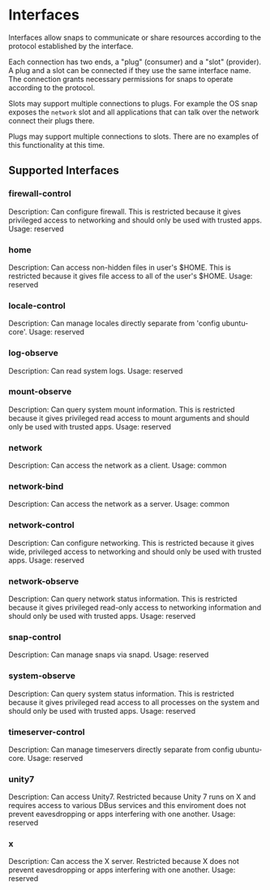 # Interfaces

Interfaces allow snaps to communicate or share resources according to the
protocol established by the interface.

Each connection has two ends, a "plug" (consumer) and a "slot" (provider).  A
plug and a slot can be connected if they use the same interface name.  The
connection grants necessary permissions for snaps to operate according to the
protocol.

Slots may support multiple connections to plugs.  For example the OS snap
exposes the ``network`` slot and all applications that can talk over the
network connect their plugs there.

Plugs may support multiple connections to slots. There are no examples of this
functionality at this time.

## Supported Interfaces

### firewall-control

Description: Can configure firewall. This is restricted because it gives
privileged access to networking and should only be used with trusted apps.
Usage: reserved

### home

Description: Can access non-hidden files in user's $HOME. This is restricted
because it gives file access to all of the user's $HOME.
Usage: reserved

### locale-control

Description: Can manage locales directly separate from 'config ubuntu-core'.
Usage: reserved

### log-observe

Description: Can read system logs.
Usage: reserved

### mount-observe

Description: Can query system mount information. This is restricted because it
gives privileged read access to mount arguments and should only be used with
trusted apps.
Usage: reserved

### network

Description: Can access the network as a client.
Usage: common

### network-bind

Description: Can access the network as a server.
Usage: common

### network-control

Description: Can configure networking. This is restricted because it gives
wide, privileged access to networking and should only be used with trusted
apps.
Usage: reserved

### network-observe

Description: Can query network status information. This is restricted because
it gives privileged read-only access to networking information and should only
be used with trusted apps.
Usage: reserved

### snap-control

Description: Can manage snaps via snapd.
Usage: reserved

### system-observe

Description: Can query system status information. This is restricted because it
gives privileged read access to all processes on the system and should only be
used with trusted apps.
Usage: reserved

### timeserver-control

Description: Can manage timeservers directly separate from config ubuntu-core.
Usage: reserved

### unity7

Description: Can access Unity7. Restricted because Unity 7 runs on X and
requires access to various DBus services and this enviroment does not prevent
eavesdropping or apps interfering with one another.
Usage: reserved

### x

Description: Can access the X server. Restricted because X does not prevent
eavesdropping or apps interfering with one another.
Usage: reserved
